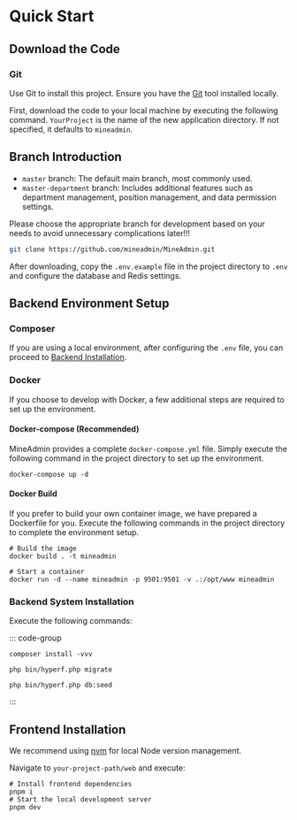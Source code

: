 # Quick Start

## Download the Code

### Git

Use Git to install this project. Ensure you have the [Git](https://git-scm.com/) tool installed locally.

First, download the code to your local machine by executing the following command. `YourProject` is the name of the new application directory. If not specified, it defaults to `mineadmin`.

## Branch Introduction
- `master` branch: The default main branch, most commonly used.
- `master-department` branch: Includes additional features such as department management, position management, and data permission settings.

Please choose the appropriate branch for development based on your needs to avoid unnecessary complications later!!!

```sh [Download Code]
git clone https://github.com/mineadmin/MineAdmin.git
```

After downloading, copy the `.env.example` file in the project directory to `.env` and configure the database and Redis settings.

## Backend Environment Setup

### Composer

If you are using a local environment, after configuring the `.env` file, you can proceed to [Backend Installation](#backend-installation).

### Docker

If you choose to develop with Docker, a few additional steps are required to set up the environment.

#### Docker-compose (Recommended)

MineAdmin provides a complete `docker-compose.yml` file. Simply execute the following command in the project directory to set up the environment.

```shell
docker-compose up -d
```

#### Docker Build

If you prefer to build your own container image, we have prepared a Dockerfile for you. Execute the following commands in the project directory to complete the environment setup.

```shell
# Build the image
docker build . -t mineadmin

# Start a container
docker run -d --name mineadmin -p 9501:9501 -v .:/opt/www mineadmin 
```

### Backend System Installation

Execute the following commands:

::: code-group

```shell[Reinstall Vendor]
composer install -vvv
```

```shell [Database Migration]
php bin/hyperf.php migrate
```

```shell [Data Seeding]
php bin/hyperf.php db:seed
```

:::

## Frontend Installation

We recommend using [nvm](https://github.com/nvm-sh/nvm) for local Node version management.

Navigate to `your-project-path/web` and execute:

```shell
# Install frontend dependencies
pnpm i 
# Start the local development server
pnpm dev
```